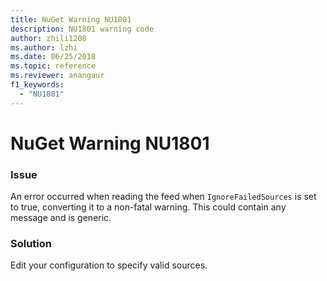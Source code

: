 ```yaml
---
title: NuGet Warning NU1801
description: NU1801 warning code
author: zhili1208
ms.author: lzhi
ms.date: 06/25/2018
ms.topic: reference
ms.reviewer: anangaur
f1_keywords: 
  - "NU1801"
---
```


# NuGet Warning NU1801

### Issue
An error occurred when reading the feed when `IgnoreFailedSources` is set to true, converting it to a non-fatal warning. This could contain any message and is generic.

### Solution
Edit your configuration to specify valid sources.